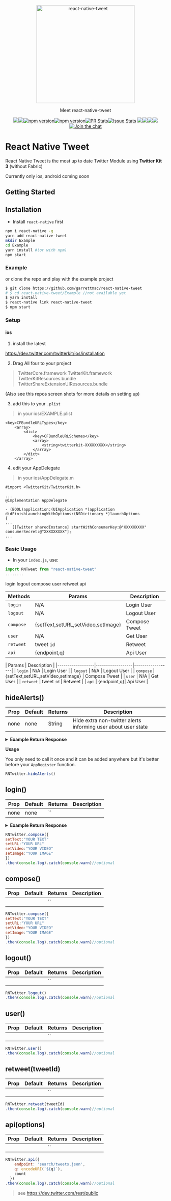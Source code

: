 <p align="center"><img alt="react-native-tweet" src="snapshots/react-native-tweet/react-native-tweet.jpg" width="308"></p><p align="center">Meet react-native-tweet</p><p align="center"><a href="http://standardjs.com/"><img  src="https://img.shields.io/badge/code style-standard-brightgreen.svg?style=flat-square"></a><a href="http://standardjs.com/"><img  src="https://img.shields.io/github/downloads/atom/atom/latest/total.svg"></a><a href="https://npmjs.org/package/react-native-tweet"><img alt="npm version" src="http://img.shields.io/npm/v/react-native-tweet.svg?style=flat-square"></a><a href="https://npmjs.org/package/react-native-tweet"><img alt="npm version" src="http://img.shields.io/npm/dm/react-native-tweet.svg?style=flat-square"></a><a href="https://github.com/garrettmac/react-native-tweet/pulls?q=is:pr is:closed"><img alt="PR Stats" src="https://img.shields.io/issuestats/i/github/garrettmac/react-native-tweet.svg?style=flat-square"></a><a href="https://github.com/garrettmac/react-native-tweet/issues?q=is:issue is:closed"><img alt="Issue Stats" src="https://img.shields.io/issuestats/p/github/garrettmac/react-native-tweet.svg" style="flat-square"></a>   <a><img  src="https://img.shields.io/github/forks/garrettmac/react-native-tweet.svg"/></a><a><img  src="https://img.shields.io/github/stars/garrettmac/react-native-tweet.svg"/></a><a><img  src="https://img.shields.io/badge/license-MIT-blue.svg"/><a><img  src="https://img.shields.io/twitter/url/https/github.com/garrettmac/react-native-tweet.svg?style=social"></a><a href="https://gitter.im/garrettmac/react-native-tweet?utm_source=badge&utm_medium=badge&utm_campaign=pr-badge&utm_content=badge"><img alt="Join the chat" src="https://badges.gitter.im/garrettmac/react-native-tweet.svg"></a></p>

# React Native Tweet


React Native Tweet is the most up to date Twitter Module using **Twitter Kit 3** (without Fabric)

Currently only ios, android coming soon

## Getting Started

## Installation

- Install `react-native` first

```bash
npm i react-native -g
yarn add react-native-tweet
mkdir Example
cd Example
yarn install #(or with npm)
npm start
```


### Example

or clone the repo and play with the example project

```bash
$ git clone https://github.com/garrettmac/react-native-tweet
# $ cd react-native-tweet/Example //not available yet
$ yarn install
$ react-native link react-native-tweet
$ npm start
```
### Setup

#### ios

1. install the latest

https://dev.twitter.com/twitterkit/ios/installation


2. Drag All four to your project
> TwitterCore.framework
> TwitterKit.framework
> TwitterKitResources.bundle
> TwitterShareExtensionUIResources.bundle

(Also see this repos screen shots for more details on setting up)

3. add this to your `.plist`

> in your ios/EXAMPLE.plist

```
<key>CFBundleURLTypes</key>
	<array>
		<dict>
			<key>CFBundleURLSchemes</key>
			<array>
				<string>twitterkit-XXXXXXXXX</string>
			</array>
		</dict>
	</array>
```

4. edit your AppDelegate

> in your ios/AppDelegate.m


```
#import <TwitterKit/TwitterKit.h>

...
@implementation AppDelegate

- (BOOL)application:(UIApplication *)application didFinishLaunchingWithOptions:(NSDictionary *)launchOptions
{
...
   [[Twitter sharedInstance] startWithConsumerKey:@"XXXXXXXXX" consumerSecret:@"XXXXXXXXX"];
...
```

### Basic Usage

- In your `index.js`, use:

```jsx
import RNTweet from "react-native-tweet"
........
```





login
logout
compose
user
retweet
api


| Methods  | Params   | Description |
|------------------|------------------|------------------|
| `login` | N/A | Login User |
| `logout` | N/A | Logout User |
| `compose` | {setText,setURL,setVideo,setImage} | Compose Tweet  |
| `user` | N/A | Get User  |
| `retweet` | tweet `id` | Retweet  |
| `api` | {endpoint,q}| Api User |







 | Params   | Description |
|------------------|------------------|------------------|
| `login` | N/A | Login User |
| `logout` | N/A | Logout User |
| `compose` | {setText,setURL,setVideo,setImage} | Compose Tweet  |
| `user` | N/A | Get User  |
| `retweet` | tweet `id` | Retweet  |
| `api` | {endpoint,q}| Api User |




## hideAlerts()


| Prop  | Default  | Returns | Description |
|--------------|--------------|--------------|--------------|
| none | none | String | Hide extra non-twitter alerts informing user about user state |


<details><summary><b>Example Return Response </b></summary><hr>

```json
alerts turned off.
```
<hr></details>

**Usage**

You only need to call it once and it can be added anywhere but it's better before your `AppRegister` function.

```jsx
RNTwitter.hideAlerts()
```
## login()


| Prop  | Default  | Returns | Description |
|--------------|--------------|--------------|--------------|
| none | none | `` | |


<details><summary><b>Example Return Response </b></summary><hr>

```json
```

<hr></details>

```jsx
RNTwitter.compose({
setText:"YOUR TEXT"
setURL:"YOUR URL"
setVideo:"YOUR VIDEO"
setImage:"YOUR IMAGE"
})
.then(console.log).catch(console.warn)//optional

```

## compose()


| Prop  | Default  | Returns | Description |
|--------------|--------------|--------------|--------------|
|  |  | `` | |
```jsx
RNTwitter.compose({
setText:"YOUR TEXT"
setURL:"YOUR URL"
setVideo:"YOUR VIDEO"
setImage:"YOUR IMAGE"
})
.then(console.log).catch(console.warn)//optional

```

## logout()

| Prop  | Default  | Returns | Description |
|--------------|--------------|--------------|--------------|
|  |  | `` | |

```jsx
RNTwitter.logout()
.then(console.log).catch(console.warn)//optional

```
## user()

| Prop  | Default  | Returns | Description |
|--------------|--------------|--------------|--------------|
|  |  | `` | |

```jsx
RNTwitter.user()
.then(console.log).catch(console.warn)//optional

```
## retweet(tweetId)


| Prop  | Default  | Returns | Description |
|--------------|--------------|--------------|--------------|
|  |  | `` | |
```jsx
RNTwitter.retweet(tweetId)
.then(console.log).catch(console.warn)//optional
```



## api(options)

| Prop  | Default  | Returns | Description |
|--------------|--------------|--------------|--------------|
|  |  | `` | |



```jsx
RNTwitter.api({
    endpoint: 'search/tweets.json',
    q: encodeURI(`${q}`),
    count
  })
.then(console.log).catch(console.warn)//optional
  ```

  > see https://dev.twitter.com/rest/public
